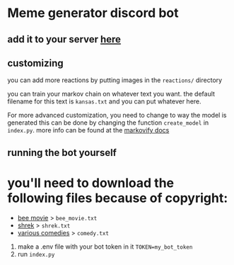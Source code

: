 # Meme generator discord bot

## add it to your server [here](https://discord.com/oauth2/authorize?client_id=857661821552295946&scope=bot&permissions=67648)

## customizing


you can add more reactions by putting images in the `reactions/` directory

you can train your markov chain on whatever text you want. the default filename for this text is `kansas.txt` and you can put whatever here.

For more advanced customization, you need to change to way the model is generated
this can be done by changing the function `create_model` in `index.py`. more info can be found at the [markovify docs](https://pypi.org/project/markovify/)


## running the bot yourself

# you'll need to download the following files because of copyright: 
  - [bee movie](https://pastebin.com/raw/e90ZUNtD) > `bee_movie.txt`
  - [shrek](https://pastebin.com/vmqkry8Z) > `shrek.txt`
  - [various comedies](https://pasteall.org/i2Y4/raw) > `comedy.txt`

1. make a .env file with your bot token in it
    `TOKEN=my_bot_token`
2. run `index.py`

